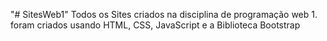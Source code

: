 "# SitesWeb1" 
Todos os Sites criados na disciplina de programação web 1.
foram criados usando HTML, CSS, JavaScript e a Biblioteca Bootstrap
